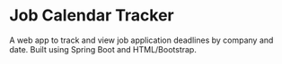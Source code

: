 # Job Calendar Tracker

A web app to track and view job application deadlines by company and date. Built using Spring Boot and HTML/Bootstrap.  
